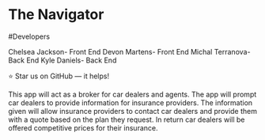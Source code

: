 # The Navigator

#Developers

Chelsea Jackson- Front End
Devon Martens- Front End
Michal Terranova- Back End
Kyle Daniels- Back End

⭐️ Star us on GitHub — it helps!


This app will act as a broker for car dealers and agents. The app will prompt car dealers to provide information for insurance providers. The information given will allow insurance providers to contact car dealers and provide them with a quote based on the plan they request. In return car dealers will be offered competitive prices for their insurance. 
